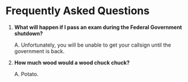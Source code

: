 Frequently Asked Questions
==========================

1. **What will happen if I pass an exam during the Federal Government shutdown?**

    A. Unfortunately, you will be unable to get your callsign until the government is back.

2. **How much wood would a wood chuck chuck?**

    A. Potato.
